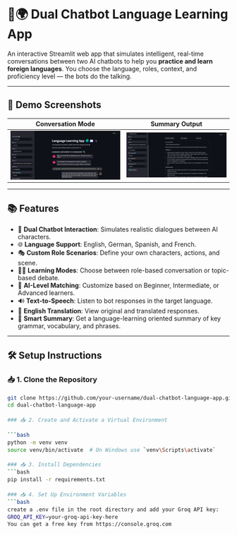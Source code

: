 # 🧠🌍 Dual Chatbot Language Learning App

An interactive Streamlit web app that simulates intelligent, real-time conversations between two AI chatbots to help you **practice and learn foreign languages**. You choose the language, roles, context, and proficiency level — the bots do the talking.

---

## 📸 Demo Screenshots

| Conversation Mode | Summary Output |
|-------------------|----------------|
| ![Chat UI](screenshots/chat_ui.jpg) | ![Summary UI](screenshots/summary_ui.jpg) |


---

## 📚 Features

- 🤖 **Dual Chatbot Interaction**: Simulates realistic dialogues between AI characters.
- 🌐 **Language Support**: English, German, Spanish, and French.
- 🎭 **Custom Role Scenarios**: Define your own characters, actions, and scene.
- 🧑‍🏫 **Learning Modes**: Choose between role-based conversation or topic-based debate.
- 🧠 **AI-Level Matching**: Customize based on Beginner, Intermediate, or Advanced learners.
- 🔊 **Text-to-Speech**: Listen to bot responses in the target language.
- 🔄 **English Translation**: View original and translated responses.
- 📝 **Smart Summary**: Get a language-learning oriented summary of key grammar, vocabulary, and phrases.

---

## 🛠 Setup Instructions

### 📥 1. Clone the Repository

```bash
git clone https://github.com/your-username/dual-chatbot-language-app.git
cd dual-chatbot-language-app

### 📥 2. Create and Activate a Virtual Environment

```bash
python -m venv venv
source venv/bin/activate  # On Windows use `venv\Scripts\activate`

### 📥 3. Install Dependencies
```bash
pip install -r requirements.txt

### 📥 4. Set Up Environment Variables
```bash
create a .env file in the root directory and add your Groq API key:
GROQ_API_KEY=your-groq-api-key-here
You can get a free key from https://console.groq.com


